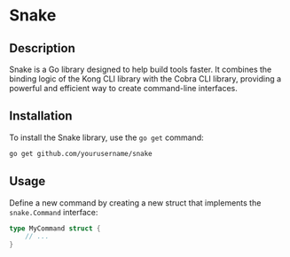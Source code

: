 # Snake

## Description

Snake is a Go library designed to help build tools faster. It combines the binding logic of the Kong CLI library with the Cobra CLI library, providing a powerful and efficient way to create command-line interfaces.

## Installation

To install the Snake library, use the `go get` command:

```bash
go get github.com/yourusername/snake
```

## Usage

Define a new command by creating a new struct that implements the `snake.Command` interface:

```go
type MyCommand struct {
    // ...
}
```